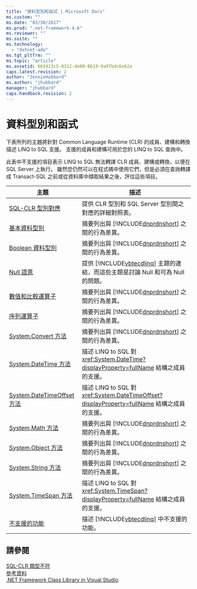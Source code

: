```yaml
---
title: "資料型別和函式 | Microsoft Docs"
ms.custom: ""
ms.date: "03/30/2017"
ms.prod: ".net-framework-4.6"
ms.reviewer: ""
ms.suite: ""
ms.technology: 
  - "dotnet-ado"
ms.tgt_pltfrm: ""
ms.topic: "article"
ms.assetid: 683413c5-0312-4e60-8619-9a97bdc6e62a
caps.latest.revision: 2
author: "JennieHubbard"
ms.author: "jhubbard"
manager: "jhubbard"
caps.handback.revision: 2
---
```

# 資料型別和函式
下表所列的主題將針對 Common Language Runtime \(CLR\) 的成員、建構和轉換描述 LINQ to SQL 支援。  支援的成員和建構可用於您的 LINQ to SQL 查詢中。  
  
 此表中不支援的項目表示 LINQ to SQL 無法轉譯 CLR 成員、建構或轉換，以便在 SQL Server 上執行。  雖然您仍然可以在程式碼中使用它們，但是必須在查詢轉譯成 Transact\-SQL 之前或從資料庫中擷取結果之後，評估這些項目。  
  
|主題|描述|  
|--------|--------|  
|[SQL\-CLR 型別對應](../../../../../../docs/framework/data/adonet/sql/linq/sql-clr-type-mapping.md)|提供 CLR 型別和 SQL Server 型別間之對應的詳細對照表。|  
|[基本資料型別](../../../../../../docs/framework/data/adonet/sql/linq/basic-data-types.md)|摘要列出與 [!INCLUDE[dnprdnshort](../../../../../../includes/dnprdnshort-md.md)] 之間的行為差異。|  
|[Boolean 資料型別](../../../../../../docs/framework/data/adonet/sql/linq/boolean-data-types.md)|摘要列出與 [!INCLUDE[dnprdnshort](../../../../../../includes/dnprdnshort-md.md)] 之間的行為差異。|  
|[Null 語意](../../../../../../docs/framework/data/adonet/sql/linq/null-semantics.md)|提供 [!INCLUDE[vbtecdlinq](../../../../../../includes/vbtecdlinq-md.md)] 主題的連結，而這些主題是討論 Null 和可為 Null 的問題。|  
|[數值和比較運算子](../../../../../../docs/framework/data/adonet/sql/linq/numeric-and-comparison-operators.md)|摘要列出與 [!INCLUDE[dnprdnshort](../../../../../../includes/dnprdnshort-md.md)] 之間的行為差異。|  
|[序列運算子](../../../../../../docs/framework/data/adonet/sql/linq/sequence-operators.md)|摘要列出與 [!INCLUDE[dnprdnshort](../../../../../../includes/dnprdnshort-md.md)] 之間的行為差異。|  
|[System.Convert 方法](../../../../../../docs/framework/data/adonet/sql/linq/system-convert-methods.md)|摘要列出與 [!INCLUDE[dnprdnshort](../../../../../../includes/dnprdnshort-md.md)] 之間的行為差異。|  
|[System.DateTime 方法](../../../../../../docs/framework/data/adonet/sql/linq/system-datetime-methods.md)|描述 LINQ to SQL 對 <xref:System.DateTime?displayProperty=fullName> 結構之成員的支援。|  
|[System.DateTimeOffset 方法](../../../../../../docs/framework/data/adonet/sql/linq/system-datetimeoffset-methods.md)|描述 LINQ to SQL 對 <xref:System.DateTimeOffset?displayProperty=fullName> 結構之成員的支援。|  
|[System.Math 方法](../../../../../../docs/framework/data/adonet/sql/linq/system-math-methods.md)|摘要列出與 [!INCLUDE[dnprdnshort](../../../../../../includes/dnprdnshort-md.md)] 之間的行為差異。|  
|[System.Object 方法](../../../../../../docs/framework/data/adonet/sql/linq/system-object-methods.md)|摘要列出與 [!INCLUDE[dnprdnshort](../../../../../../includes/dnprdnshort-md.md)] 之間的行為差異。|  
|[System.String 方法](../../../../../../docs/framework/data/adonet/sql/linq/system-string-methods.md)|摘要列出與 [!INCLUDE[dnprdnshort](../../../../../../includes/dnprdnshort-md.md)] 之間的行為差異。|  
|[System.TimeSpan 方法](../../../../../../docs/framework/data/adonet/sql/linq/system-timespan-methods.md)|描述 LINQ to SQL 對 <xref:System.TimeSpan?displayProperty=fullName> 結構之成員的支援。|  
|[不支援的功能](../../../../../../docs/framework/data/adonet/sql/linq/unsupported-functionality.md)|描述 [!INCLUDE[vbtecdlinq](../../../../../../includes/vbtecdlinq-md.md)] 中不支援的功能。|  
  
## 請參閱  
 [SQL\-CLR 類型不符](../../../../../../docs/framework/data/adonet/sql/linq/sql-clr-type-mismatches.md)   
 [參考資料](../../../../../../docs/framework/data/adonet/sql/linq/reference.md)   
 [.NET Framework Class Library in Visual Studio](http://msdn.microsoft.com/zh-tw/a03e374c-3d5c-4169-937b-49857ab273ae)